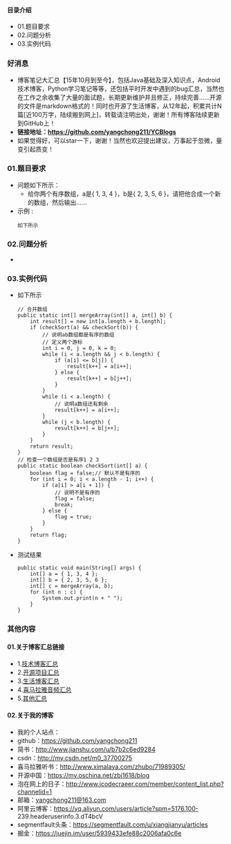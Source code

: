#### 目录介绍
- 01.题目要求
- 02.问题分析
- 03.实例代码



### 好消息
- 博客笔记大汇总【15年10月到至今】，包括Java基础及深入知识点，Android技术博客，Python学习笔记等等，还包括平时开发中遇到的bug汇总，当然也在工作之余收集了大量的面试题，长期更新维护并且修正，持续完善……开源的文件是markdown格式的！同时也开源了生活博客，从12年起，积累共计N篇[近100万字，陆续搬到网上]，转载请注明出处，谢谢！所有博客陆续更新到GitHub上！
- **链接地址：https://github.com/yangchong211/YCBlogs**
- 如果觉得好，可以star一下，谢谢！当然也欢迎提出建议，万事起于忽微，量变引起质变！



### 01.题目要求
- 问题如下所示：
    - 给你两个有序数组，a是{ 1, 3, 4 }，b是{ 2, 3, 5, 6 }，请把他合成一个新的数组，然后输出……
- 示例 :
    ```
    如下所示
    ```




### 02.问题分析
- 


### 03.实例代码
- 如下所示
    ```
	// 合并数组
	public static int[] mergeArray(int[] a, int[] b) {
		int result[] = new int[a.length + b.length];
		if (checkSort(a) && checkSort(b)) {
			// 说明ab数组都是有序的数组
			// 定义两个游标
			int i = 0, j = 0, k = 0;
			while (i < a.length && j < b.length) {
				if (a[i] <= b[j]) {
					result[k++] = a[i++];
				} else {
					result[k++] = b[j++];
				}
			}
			while (i < a.length) {
				// 说明a数组还有剩余
				result[k++] = a[i++];
			}
			while (j < b.length) {
				result[k++] = b[j++];
			}
		}
		return result;
	}
	// 检查一个数组是否是有序1 2 3
	public static boolean checkSort(int[] a) {
		boolean flag = false;// 默认不是有序的
		for (int i = 0; i < a.length - 1; i++) {
			if (a[i] > a[i + 1]) {
				// 说明不是有序的
				flag = false;
				break;
			} else {
				flag = true;
			}
		}
		return flag;
	}
    ```
- 测试结果
    ```
    public static void main(String[] args) {
    	int[] a = { 1, 3, 4 };
    	int[] b = { 2, 3, 5, 6 };
    	int[] c = mergeArray(a, b);
    	for (int n : c) {
    		System.out.print(n + " ");
    	}
    }
    ```



### 其他内容
#### 01.关于博客汇总链接
- 1.[技术博客汇总](https://www.jianshu.com/p/614cb839182c)
- 2.[开源项目汇总](https://blog.csdn.net/m0_37700275/article/details/80863574)
- 3.[生活博客汇总](https://blog.csdn.net/m0_37700275/article/details/79832978)
- 4.[喜马拉雅音频汇总](https://www.jianshu.com/p/f665de16d1eb)
- 5.[其他汇总](https://www.jianshu.com/p/53017c3fc75d)



#### 02.关于我的博客
- 我的个人站点：
- github：https://github.com/yangchong211
- 简书：http://www.jianshu.com/u/b7b2c6ed9284
- csdn：http://my.csdn.net/m0_37700275
- 喜马拉雅听书：http://www.ximalaya.com/zhubo/71989305/
- 开源中国：https://my.oschina.net/zbj1618/blog
- 泡在网上的日子：http://www.jcodecraeer.com/member/content_list.php?channelid=1
- 邮箱：yangchong211@163.com
- 阿里云博客：https://yq.aliyun.com/users/article?spm=5176.100- 239.headeruserinfo.3.dT4bcV
- segmentfault头条：https://segmentfault.com/u/xiangjianyu/articles
- 掘金：https://juejin.im/user/5939433efe88c2006afa0c6e










